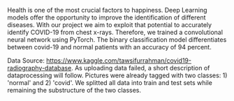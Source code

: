 Health is one of the most crucial factors to happiness. Deep Learning models offer the opportunity to improve the identification of different diseases. With our project we aim to exploit that potential to accurately identify COVID-19 from chest x-rays. Therefore, we trained a convolutional neural network using PyTorch. The binary classification model differentiates between covid-19 and normal patients with an accuracy of 94 percent.

Data Source: https://www.kaggle.com/tawsifurrahman/covid19-radiography-database. As uploading data failed, a short description of dataprocessing will follow. Pictures were already tagged with two classes: 1) 'normal' and 2) 'covid'. We splitted all data into train and test sets while remaining the substructure of the two classes. 
